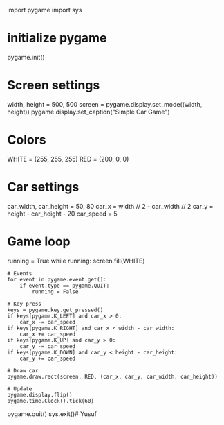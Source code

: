 import pygame
import sys

# initialize pygame
pygame.init()

# Screen settings
width, height = 500, 500
screen = pygame.display.set_mode((width, height))
pygame.display.set_caption("Simple Car Game")

# Colors
WHITE = (255, 255, 255)
RED = (200, 0, 0)

# Car settings
car_width, car_height = 50, 80
car_x = width // 2 - car_width // 2
car_y = height - car_height - 20
car_speed = 5

# Game loop
running = True
while running:
    screen.fill(WHITE)

    # Events
    for event in pygame.event.get():
        if event.type == pygame.QUIT:
            running = False

    # Key press
    keys = pygame.key.get_pressed()
    if keys[pygame.K_LEFT] and car_x > 0:
        car_x -= car_speed
    if keys[pygame.K_RIGHT] and car_x < width - car_width:
        car_x += car_speed
    if keys[pygame.K_UP] and car_y > 0:
        car_y -= car_speed
    if keys[pygame.K_DOWN] and car_y < height - car_height:
        car_y += car_speed

    # Draw car
    pygame.draw.rect(screen, RED, (car_x, car_y, car_width, car_height))

    # Update
    pygame.display.flip()
    pygame.time.Clock().tick(60)

pygame.quit()
sys.exit()# Yusuf
